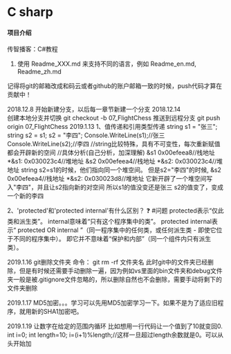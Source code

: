 # C sharp
#### 项目介绍
传智播客：C#教程

1. 使用 Readme\_XXX.md 来支持不同的语言，例如 Readme\_en.md, Readme\_zh.md

记得将git的邮箱改成和码云或者github的账户邮箱一致的时候，push代码才算在贡献中！

2018.12.8
	开始新建分支，以后每一章节新建一个分支
2018.12.14	
	创建本地分支并切换	git checkout -b 07_FlightChess
	推送到远程分支		git push origin 07_FlightChess
2019.1.13
1、值传递和引用类型传递
	string s1 = "张三";
	string s2 = s1;
	s2 = "李四";
	Console.WriteLine(s1);//张三
	Console.WriteLine(s2);//李四
	//string比较特殊，具有不可变性，每次重新赋值都会开辟新的空间
	//具体分析(自己分析，加深理解)
	&s1
	0x00efeea8//栈地址
	*&s1: 0x030023c4//堆地址
	&s2
	0x00efeea4//栈地址
	*&s2: 0x030023c4//堆地址
	string s2=s1的时候，他们指向同一个堆空间。
	但是s2="李四"的时候,
	&s2
	0x00efeea4//栈地址
	*&s2: 0x030023d8//堆地址
	它新开辟了一个堆空间写入"李四"，并且让s2指向新的对空间
	所以s1的值没变还是张三
	s2的值变了，变成一个新的李四
	
	
2、'protected'和'protected internal'有什么区别？ ❓  #问题
	protected表示“仅此类和派生类”。
	internal意味着“只有这个程序集中的类”。
	protected internal表示“ protected OR internal ”（同一程序集中的任何类，或任何派生类 - 即使它位于不同的程序集中）。
	即它并不意味着“保护和内部”（同一个组件内只有派生类）。
	
	
2019.1.16
git删除文件夹
	命令：
	git rm -rf 文件夹名
	此时git中的文件夹已经删除，但是有时候还需要手动删除一遍，因为例如vs里面的bin文件夹和debug文件夹一般是被.gitignore文件忽略的，所以删除自然也不会删除，需要手动将剩下的文件夹删除
	
2019.1.17
	MD5加密。。。学习可以先用MD5加密学习一下。如果不是为了适应旧程序，就用新的SHA1加密吧。
	
2019.1.19
让数字在给定的范围内循环
	比如想用一行代码让一个值到了10就变回0.
	int i=0;
	int length=10;
	i=(i+1)%length;//这样一旦超过length余数就是0。可以从头开始加
	
	
	
	
	
	